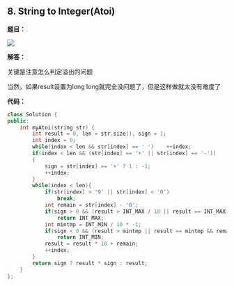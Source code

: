 ## 8. String to Integer(Atoi)

**题目：**

![](http://p9zl5r4hu.bkt.clouddn.com/2018-10-19leet_8.png)

**解答：**

关键是注意怎么判定溢出的问题

当然，如果result设置为long long就完全没问题了，但是这样做就太没有难度了

**代码：**

```cpp
class Solution {
public:
    int myAtoi(string str) {
        int result = 0, len = str.size(), sign = 1;
        int index = 0;
        while(index < len && str[index] == ' ')    ++index;
        if(index < len && (str[index] == '+' || str[index] == '-'))
        {
            sign = str[index] == '+' ? 1 : -1;
            ++index;
        }
        while(index < len){
            if(str[index] > '9' || str[index] < '0')
                break;
            int remain = str[index] - '0';
            if(sign > 0 && (result > INT_MAX / 10 || result == INT_MAX / 10 && remain > 7))
                return INT_MAX;
            int mintmp = INT_MIN / 10 * -1;
            if(sign < 0 && (result > mintmp || result == mintmp && remain > 8))
                return INT_MIN;
            result = result * 10 + remain;
            ++index;
        }
        return sign ? result * sign : result;
    }
};
```



